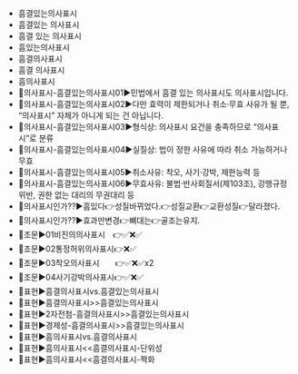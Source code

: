 - 흠결있는의사표시
- 흠결있는 의사표시
- 흠결 있는 의사표시
- 흠있는의사표시
- 흠결의사표시
- 흠결 의사표시
- 흠의사표시
- 📌의사표시-흠결있는의사표시01▶️민법에서 흠결 있는 의사표시도 의사표시입니다.
- 📌의사표시-흠결있는의사표시02▶️다만 효력이 제한되거나 취소·무효 사유가 될 뿐, “의사표시” 자체가 아니게 되는 건 아닙니다.
- 📌의사표시-흠결있는의사표시03▶️형식상: 의사표시 요건을 충족하므로 “의사표시”로 분류
- 📌의사표시-흠결있는의사표시04▶️실질상: 법이 정한 사유에 따라 취소 가능하거나 무효
- 📌의사표시-흠결있는의사표시05▶️취소사유: 착오, 사기·강박, 제한능력 등
- 📌의사표시-흠결있는의사표시06▶️무효사유: 불법·반사회질서(제103조), 강행규정 위반, 권한 없는 대리의 무권대리 등
- 🔎의사표시인가??▶️흠있다👉성질바뀌었다.👉성질교환👉교환성질👉달라졌다.
- 🔎의사표시인가??▶️효과만변경👉뼈대는👉골조는유지.
- 📌조문▶️01비진의의사표시　👉✅❌✅
- 📌조문▶️02통정허위의사표시👉❌✅
- 📌조문▶️03착오의사표시　　👉✅❌✅x2
- 📌조문▶️04사기강박의사표시👉✅❌✅
- 📌표현▶️흠결의사표시vs.흠결있는의사표시
- 📌표현▶️흠결의사표시>>흠결있는의사표시
- 📌표현▶️2자전첨-흠결의사표시>>흠결있는의사표시
- 📌표현▶️경제성-흠결의사표시>>흠결있는의사표시
- 📌표현▶️흠의사표시vs.흠결의사표시
- 📌표현▶️흠의사표시<<흠결의사표시-단위성
- 📌표현▶️흠의사표시<<흠결의사표시-짝화
